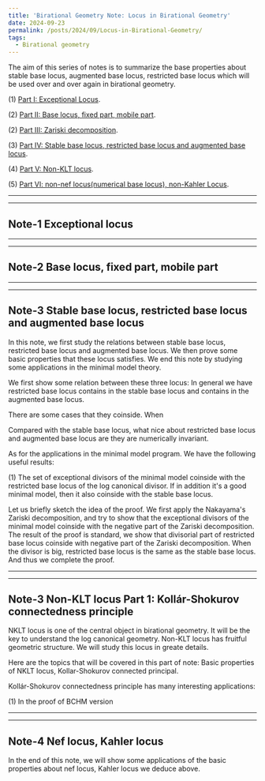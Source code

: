 ```yaml
---
title: 'Birational Geometry Note: Locus in Birational Geometry'
date: 2024-09-23
permalink: /posts/2024/09/Locus-in-Birational-Geometry/
tags:
  - Birational geometry
---
```


The aim of this series of notes is to summarize the base properties about stable base locus, augmented base locus, restricted base locus which will be used over and over again in birational geometry.

(1) [Part I: Exceptional Locus]().

(2) [Part II: Base locus, fixed part, mobile part](). 

(2) [Part III: Zariski decomposition](). 

(3) [Part IV: Stable base locus, restricted base locus and augmented base locus](). 

(4) [Part V: Non-KLT locus](). 

(5) [Part VI: non-nef locus(numerical base locus), non-Kahler Locus]().



---
---
## Note-1 Exceptional locus


---
---
## Note-2 Base locus, fixed part, mobile part


---
---
## Note-3 Stable base locus, restricted base locus and augmented base locus

In this note, we first study the relations between stable base locus, restricted base locus and augmented base locus. We then prove some basic properties that these locus satisfies. We end this note by studying some applications in the minimal model theory.


We first show some relation between these three locus: In general we have restricted base locus contains in the stable base locus and contains in the augmented base locus.

There are some cases that they coinside. When 

Compared with the stable base locus, what nice about restricted base locus and augmented base locus are they are numerically invariant. 

As for the applications in the minimal model program. We have the following useful results:

(1) The set of exceptional divisors of the minimal model coinside with the restricted base locus of the log canonical divisor. If in addition it's a good minimal model, then it also coinside with the stable base locus. 


Let us briefly sketch the idea of the proof. We first apply the Nakayama's Zariski decomposition, and try to show that the exceptional divisors of the minimal model coinside with the negative part of the Zariski decomposition. The result of the proof is standard, we show that divisorial part of restricted base locus coinside with negative part of the Zariski decomposition. When the divisor is big, restricted base locus is the same as the stable base locus. And thus we complete the proof.



----
----
## Note-3 Non-KLT locus Part 1: Kollár-Shokurov connectedness principle

NKLT locus is one of the central object in birational geometry. It will be the key to understand the log canonical geometry. Non-KLT locus has fruitful geometric structure. We will study this locus in greate details. 

Here are the topics that will be covered in this part of note: Basic properties of NKLT locus, Kollar-Shokurov connected principal.


Kollár-Shokurov connectedness principle has many interesting applications: 

(1) In the proof of BCHM version 

---
---
## Note-4 Nef locus, Kahler locus


In the end of this note, we will show some applications of the basic properties about nef locus, Kahler locus we deduce above.

